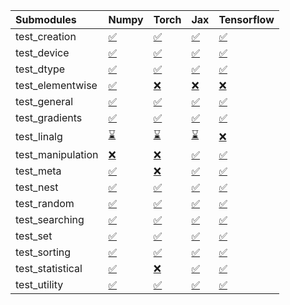 | Submodules        | Numpy                                                                                                                           | Torch                                                                                                                           | Jax                                                                                                                             | Tensorflow                                                                                                                      |
|:------------------|:--------------------------------------------------------------------------------------------------------------------------------|:--------------------------------------------------------------------------------------------------------------------------------|:--------------------------------------------------------------------------------------------------------------------------------|:--------------------------------------------------------------------------------------------------------------------------------|
| test_creation     | <a href="https://github.com/unifyai/ivy/runs/7911487924?check_suite_focus=true" rel="noopener noreferrer" target="_blank">✅</a> | <a href="https://github.com/unifyai/ivy/runs/7911488614?check_suite_focus=true" rel="noopener noreferrer" target="_blank">✅</a> | <a href="https://github.com/unifyai/ivy/runs/7911489485?check_suite_focus=true" rel="noopener noreferrer" target="_blank">✅</a> | <a href="https://github.com/unifyai/ivy/runs/7911490188?check_suite_focus=true" rel="noopener noreferrer" target="_blank">✅</a> |
| test_device       | <a href="https://github.com/unifyai/ivy/runs/7911487960?check_suite_focus=true" rel="noopener noreferrer" target="_blank">✅</a> | <a href="https://github.com/unifyai/ivy/runs/7911488672?check_suite_focus=true" rel="noopener noreferrer" target="_blank">✅</a> | <a href="https://github.com/unifyai/ivy/runs/7911489536?check_suite_focus=true" rel="noopener noreferrer" target="_blank">✅</a> | <a href="https://github.com/unifyai/ivy/runs/7911490238?check_suite_focus=true" rel="noopener noreferrer" target="_blank">✅</a> |
| test_dtype        | <a href="https://github.com/unifyai/ivy/runs/7911488000?check_suite_focus=true" rel="noopener noreferrer" target="_blank">✅</a> | <a href="https://github.com/unifyai/ivy/runs/7911488724?check_suite_focus=true" rel="noopener noreferrer" target="_blank">✅</a> | <a href="https://github.com/unifyai/ivy/runs/7911489578?check_suite_focus=true" rel="noopener noreferrer" target="_blank">✅</a> | <a href="https://github.com/unifyai/ivy/runs/7911490282?check_suite_focus=true" rel="noopener noreferrer" target="_blank">✅</a> |
| test_elementwise  | <a href="https://github.com/unifyai/ivy/runs/7911488034?check_suite_focus=true" rel="noopener noreferrer" target="_blank">✅</a> | <a href="https://github.com/unifyai/ivy/runs/7911488801?check_suite_focus=true" rel="noopener noreferrer" target="_blank">❌</a> | <a href="https://github.com/unifyai/ivy/runs/7911489613?check_suite_focus=true" rel="noopener noreferrer" target="_blank">❌</a> | <a href="https://github.com/unifyai/ivy/runs/7911490339?check_suite_focus=true" rel="noopener noreferrer" target="_blank">❌</a> |
| test_general      | <a href="https://github.com/unifyai/ivy/runs/7911488067?check_suite_focus=true" rel="noopener noreferrer" target="_blank">✅</a> | <a href="https://github.com/unifyai/ivy/runs/7911488860?check_suite_focus=true" rel="noopener noreferrer" target="_blank">✅</a> | <a href="https://github.com/unifyai/ivy/runs/7911489653?check_suite_focus=true" rel="noopener noreferrer" target="_blank">✅</a> | <a href="https://github.com/unifyai/ivy/runs/7911490379?check_suite_focus=true" rel="noopener noreferrer" target="_blank">✅</a> |
| test_gradients    | <a href="https://github.com/unifyai/ivy/runs/7911488109?check_suite_focus=true" rel="noopener noreferrer" target="_blank">✅</a> | <a href="https://github.com/unifyai/ivy/runs/7911488927?check_suite_focus=true" rel="noopener noreferrer" target="_blank">✅</a> | <a href="https://github.com/unifyai/ivy/runs/7911489707?check_suite_focus=true" rel="noopener noreferrer" target="_blank">✅</a> | <a href="https://github.com/unifyai/ivy/runs/7911490440?check_suite_focus=true" rel="noopener noreferrer" target="_blank">✅</a> |
| test_linalg       | <a href="https://github.com/unifyai/ivy/runs/7911488144?check_suite_focus=true" rel="noopener noreferrer" target="_blank">⌛</a> | <a href="https://github.com/unifyai/ivy/runs/7911488975?check_suite_focus=true" rel="noopener noreferrer" target="_blank">⌛</a> | <a href="https://github.com/unifyai/ivy/runs/7911489753?check_suite_focus=true" rel="noopener noreferrer" target="_blank">⌛</a> | <a href="https://github.com/unifyai/ivy/runs/7911490499?check_suite_focus=true" rel="noopener noreferrer" target="_blank">❌</a> |
| test_manipulation | <a href="https://github.com/unifyai/ivy/runs/7911488175?check_suite_focus=true" rel="noopener noreferrer" target="_blank">❌</a> | <a href="https://github.com/unifyai/ivy/runs/7911489039?check_suite_focus=true" rel="noopener noreferrer" target="_blank">❌</a> | <a href="https://github.com/unifyai/ivy/runs/7911489792?check_suite_focus=true" rel="noopener noreferrer" target="_blank">✅</a> | <a href="https://github.com/unifyai/ivy/runs/7911490536?check_suite_focus=true" rel="noopener noreferrer" target="_blank">✅</a> |
| test_meta         | <a href="https://github.com/unifyai/ivy/runs/7911488212?check_suite_focus=true" rel="noopener noreferrer" target="_blank">✅</a> | <a href="https://github.com/unifyai/ivy/runs/7911489114?check_suite_focus=true" rel="noopener noreferrer" target="_blank">❌</a> | <a href="https://github.com/unifyai/ivy/runs/7911489832?check_suite_focus=true" rel="noopener noreferrer" target="_blank">✅</a> | <a href="https://github.com/unifyai/ivy/runs/7911490573?check_suite_focus=true" rel="noopener noreferrer" target="_blank">✅</a> |
| test_nest         | <a href="https://github.com/unifyai/ivy/runs/7911488252?check_suite_focus=true" rel="noopener noreferrer" target="_blank">✅</a> | <a href="https://github.com/unifyai/ivy/runs/7911489166?check_suite_focus=true" rel="noopener noreferrer" target="_blank">✅</a> | <a href="https://github.com/unifyai/ivy/runs/7911489874?check_suite_focus=true" rel="noopener noreferrer" target="_blank">✅</a> | <a href="https://github.com/unifyai/ivy/runs/7911490613?check_suite_focus=true" rel="noopener noreferrer" target="_blank">✅</a> |
| test_random       | <a href="https://github.com/unifyai/ivy/runs/7911488297?check_suite_focus=true" rel="noopener noreferrer" target="_blank">✅</a> | <a href="https://github.com/unifyai/ivy/runs/7911489204?check_suite_focus=true" rel="noopener noreferrer" target="_blank">✅</a> | <a href="https://github.com/unifyai/ivy/runs/7911489904?check_suite_focus=true" rel="noopener noreferrer" target="_blank">✅</a> | <a href="https://github.com/unifyai/ivy/runs/7911490647?check_suite_focus=true" rel="noopener noreferrer" target="_blank">✅</a> |
| test_searching    | <a href="https://github.com/unifyai/ivy/runs/7911488359?check_suite_focus=true" rel="noopener noreferrer" target="_blank">✅</a> | <a href="https://github.com/unifyai/ivy/runs/7911489244?check_suite_focus=true" rel="noopener noreferrer" target="_blank">✅</a> | <a href="https://github.com/unifyai/ivy/runs/7911489948?check_suite_focus=true" rel="noopener noreferrer" target="_blank">✅</a> | <a href="https://github.com/unifyai/ivy/runs/7911490685?check_suite_focus=true" rel="noopener noreferrer" target="_blank">✅</a> |
| test_set          | <a href="https://github.com/unifyai/ivy/runs/7911488406?check_suite_focus=true" rel="noopener noreferrer" target="_blank">✅</a> | <a href="https://github.com/unifyai/ivy/runs/7911489303?check_suite_focus=true" rel="noopener noreferrer" target="_blank">✅</a> | <a href="https://github.com/unifyai/ivy/runs/7911489996?check_suite_focus=true" rel="noopener noreferrer" target="_blank">✅</a> | <a href="https://github.com/unifyai/ivy/runs/7911490713?check_suite_focus=true" rel="noopener noreferrer" target="_blank">✅</a> |
| test_sorting      | <a href="https://github.com/unifyai/ivy/runs/7911488450?check_suite_focus=true" rel="noopener noreferrer" target="_blank">✅</a> | <a href="https://github.com/unifyai/ivy/runs/7911489349?check_suite_focus=true" rel="noopener noreferrer" target="_blank">✅</a> | <a href="https://github.com/unifyai/ivy/runs/7911490042?check_suite_focus=true" rel="noopener noreferrer" target="_blank">✅</a> | <a href="https://github.com/unifyai/ivy/runs/7911490754?check_suite_focus=true" rel="noopener noreferrer" target="_blank">✅</a> |
| test_statistical  | <a href="https://github.com/unifyai/ivy/runs/7911488496?check_suite_focus=true" rel="noopener noreferrer" target="_blank">✅</a> | <a href="https://github.com/unifyai/ivy/runs/7911489399?check_suite_focus=true" rel="noopener noreferrer" target="_blank">❌</a> | <a href="https://github.com/unifyai/ivy/runs/7911490095?check_suite_focus=true" rel="noopener noreferrer" target="_blank">✅</a> | <a href="https://github.com/unifyai/ivy/runs/7911490792?check_suite_focus=true" rel="noopener noreferrer" target="_blank">✅</a> |
| test_utility      | <a href="https://github.com/unifyai/ivy/runs/7911488562?check_suite_focus=true" rel="noopener noreferrer" target="_blank">✅</a> | <a href="https://github.com/unifyai/ivy/runs/7911489445?check_suite_focus=true" rel="noopener noreferrer" target="_blank">✅</a> | <a href="https://github.com/unifyai/ivy/runs/7911490149?check_suite_focus=true" rel="noopener noreferrer" target="_blank">✅</a> | <a href="https://github.com/unifyai/ivy/runs/7911490853?check_suite_focus=true" rel="noopener noreferrer" target="_blank">✅</a> |